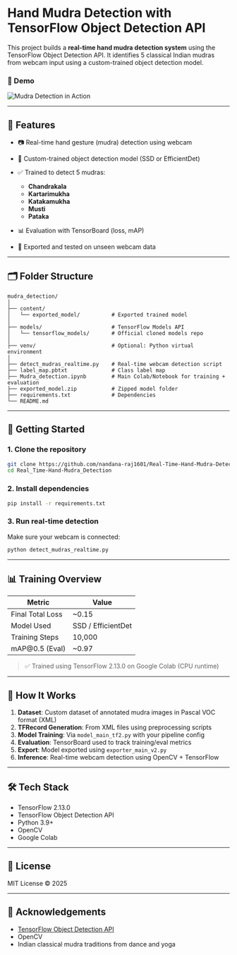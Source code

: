 # Hand Mudra Detection with TensorFlow Object Detection API

This project builds a **real-time hand mudra detection system** using the TensorFlow Object Detection API. It identifies 5 classical Indian mudras from webcam input using a custom-trained object detection model.

### 🎥 Demo
![Mudra Detection in Action](Screenshots/Demo.gif)

---

## 📌 Features

* 📷 Real-time hand gesture (mudra) detection using webcam
* 🧠 Custom-trained object detection model (SSD or EfficientDet)
* ✅ Trained to detect 5 mudras:

  * **Chandrakala**
  * **Kartarimukha**
  * **Katakamukha**
  * **Musti**
  * **Pataka**
* 📊 Evaluation with TensorBoard (loss, mAP)
* 💾 Exported and tested on unseen webcam data

---

## 🗂️ Folder Structure

```
mudra_detection/
│
├── content/
│   └── exported_model/          # Exported trained model
│
├── models/                      # TensorFlow Models API
│   └── tensorflow_models/       # Official cloned models repo
│
├── venv/                        # Optional: Python virtual environment
│
├── detect_mudras_realtime.py    # Real-time webcam detection script
├── label_map.pbtxt              # Class label map
├── Mudra_detection.ipynb        # Main Colab/Notebook for training + evaluation
├── exported_model.zip           # Zipped model folder
├── requirements.txt             # Dependencies
└── README.md
```

---

## 🚀 Getting Started

### 1. Clone the repository

```bash
git clone https://github.com/nandana-raj1601/Real-Time-Hand-Mudra-Detection.git
cd Real_Time-Hand-Mudra_Detection
```

### 2. Install dependencies

```bash
pip install -r requirements.txt
```

### 3. Run real-time detection

Make sure your webcam is connected:

```bash
python detect_mudras_realtime.py
```



---

## 📊 Training Overview

| Metric           | Value              |
| ---------------- | ------------------ |
| Final Total Loss | \~0.15             |
| Model Used       | SSD / EfficientDet |
| Training Steps   | 10,000             |
| mAP\@0.5 (Eval)  | \~0.97             |

> ✅ Trained using TensorFlow 2.13.0 on Google Colab (CPU runtime)

---

## 🔬 How It Works

1. **Dataset**: Custom dataset of annotated mudra images in Pascal VOC format (XML)
2. **TFRecord Generation**: From XML files using preprocessing scripts
3. **Model Training**: Via `model_main_tf2.py` with your pipeline config
4. **Evaluation**: TensorBoard used to track training/eval metrics
5. **Export**: Model exported using `exporter_main_v2.py`
6. **Inference**: Real-time webcam detection using OpenCV + TensorFlow

---

## 🛠️ Tech Stack

* TensorFlow 2.13.0
* TensorFlow Object Detection API
* Python 3.9+
* OpenCV
* Google Colab

---

## 📄 License

MIT License © 2025

---

## 🙌 Acknowledgements

* [TensorFlow Object Detection API](https://github.com/tensorflow/models/tree/master/research/object_detection)
* OpenCV
* Indian classical mudra traditions from dance and yoga

